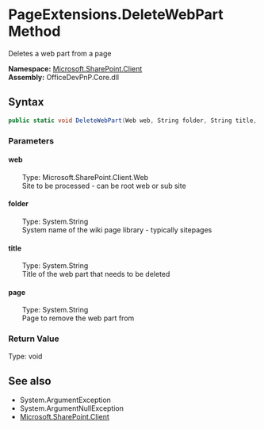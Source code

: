 # PageExtensions.DeleteWebPart Method  
Deletes a web part from a page  

**Namespace:** [Microsoft.SharePoint.Client](Microsoft.SharePoint.Client.md)  
**Assembly:** OfficeDevPnP.Core.dll  
## Syntax
```C#
public static void DeleteWebPart(Web web, String folder, String title, String page)
```
### Parameters
#### web  
&emsp;&emsp;Type: Microsoft.SharePoint.Client.Web  
&emsp;&emsp;Site to be processed - can be root web or sub site  

#### folder  
&emsp;&emsp;Type: System.String  
&emsp;&emsp;System name of the wiki page library - typically sitepages  

#### title  
&emsp;&emsp;Type: System.String  
&emsp;&emsp;Title of the web part that needs to be deleted  

#### page  
&emsp;&emsp;Type: System.String  
&emsp;&emsp;Page to remove the web part from  

### Return Value
Type: void  

## See also
- System.ArgumentException
- System.ArgumentNullException
- [Microsoft.SharePoint.Client](Microsoft.SharePoint.Client.md)
